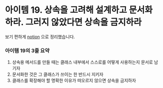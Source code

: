 # 아이템 19. 상속을 고려해 설계하고 문서화하라. 그러지 않았다면 상속을 금지하라

보기 편하게 [notion](https://obtainable-poppyseed-72e.notion.site/item-19-461b0c9e18d848e3bc1d3cda44e10590?pvs=4) 으로 정리했습니다.

### 아이템 19의 3줄 요약
1. 상속용 메서드를 만들 때는 클래스 내부에서 스스로를 어떻게 사용하는지 문서로 남기자
2. 문서화한 것은 그 클래스가 쓰이는 한 반드시 지키자
3. 클래스를 확장해야 할 명확한 이유가 떠오르지 않으면 상속을 금지하자